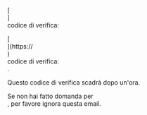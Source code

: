 [<br host>] <br action> codice di verifica: <br code>

[<br host>](https://<br host>) <br action> codice di verifica: <br code>.

Questo codice di verifica scadrà dopo un'ora.

Se non hai fatto domanda per <br action>, per favore ignora questa email.